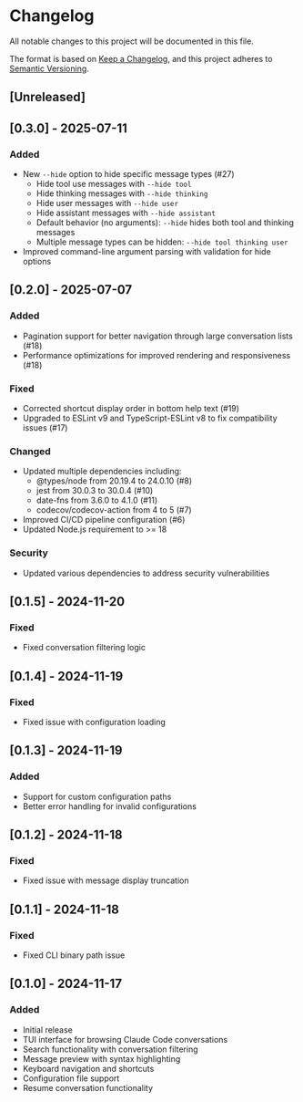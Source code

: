 # Changelog

All notable changes to this project will be documented in this file.

The format is based on [Keep a Changelog](https://keepachangelog.com/en/1.0.0/),
and this project adheres to [Semantic Versioning](https://semver.org/spec/v2.0.0.html).

## [Unreleased]

## [0.3.0] - 2025-07-11

### Added
- New `--hide` option to hide specific message types (#27)
  - Hide tool use messages with `--hide tool`
  - Hide thinking messages with `--hide thinking`
  - Hide user messages with `--hide user`
  - Hide assistant messages with `--hide assistant`
  - Default behavior (no arguments): `--hide` hides both tool and thinking messages
  - Multiple message types can be hidden: `--hide tool thinking user`
- Improved command-line argument parsing with validation for hide options

## [0.2.0] - 2025-07-07

### Added
- Pagination support for better navigation through large conversation lists (#18)
- Performance optimizations for improved rendering and responsiveness (#18)

### Fixed
- Corrected shortcut display order in bottom help text (#19)
- Upgraded to ESLint v9 and TypeScript-ESLint v8 to fix compatibility issues (#17)

### Changed
- Updated multiple dependencies including:
  - @types/node from 20.19.4 to 24.0.10 (#8)
  - jest from 30.0.3 to 30.0.4 (#10)
  - date-fns from 3.6.0 to 4.1.0 (#11)
  - codecov/codecov-action from 4 to 5 (#7)
- Improved CI/CD pipeline configuration (#6)
- Updated Node.js requirement to >= 18

### Security
- Updated various dependencies to address security vulnerabilities

## [0.1.5] - 2024-11-20

### Fixed
- Fixed conversation filtering logic

## [0.1.4] - 2024-11-19

### Fixed
- Fixed issue with configuration loading

## [0.1.3] - 2024-11-19

### Added
- Support for custom configuration paths
- Better error handling for invalid configurations

## [0.1.2] - 2024-11-18

### Fixed
- Fixed issue with message display truncation

## [0.1.1] - 2024-11-18

### Fixed
- Fixed CLI binary path issue

## [0.1.0] - 2024-11-17

### Added
- Initial release
- TUI interface for browsing Claude Code conversations
- Search functionality with conversation filtering
- Message preview with syntax highlighting
- Keyboard navigation and shortcuts
- Configuration file support
- Resume conversation functionality